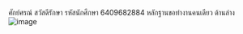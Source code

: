 ศักย์ศรณ์ สวัสดีรักษา รหัสนักศึกษา 6409682884
หลักฐานขอทำงานคนเดียว ด้านล่าง
![image](https://github.com/6409682884/StoreCS369/assets/96364668/13600b14-a1f6-4dc2-aa51-73aa0b475275)

